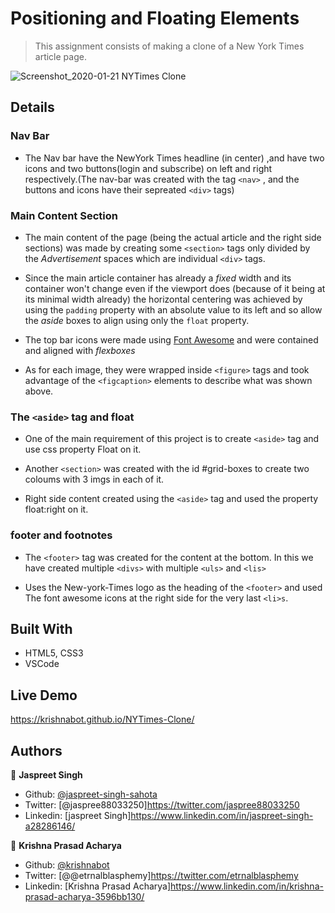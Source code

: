 # Positioning and Floating Elements

> This assignment consists of making a clone of a New York Times article page.

![Screenshot_2020-01-21 NYTimes Clone](https://user-images.githubusercontent.com/55361440/72814783-a5eb3f80-3c8b-11ea-9ce7-45eb257f26d9.png)

## Details

### Nav Bar

- The Nav bar have the NewYork Times headline (in center) ,and have two icons and two buttons(login and subscribe) on left and right respectively.(The nav-bar was created with the tag `<nav>` , and the buttons and icons have their sepreated `<div>` tags)

### Main Content Section

- The main content of the page (being the actual article and the right side sections) was made by creating some `<section>` tags only divided by the _Advertisement_ spaces which are individual `<div>` tags.

- Since the main article container has already a _fixed_ width and its container won't change even if the viewport does (because of it being at its minimal width already) the horizontal centering was achieved by using the `padding` property with an absolute value to its left and so allow the _aside_ boxes to align using only the `float` property.

- The top bar icons were made using [Font Awesome](https://fontawesome.com/) and were contained and aligned with _flexboxes_

- As for each image, they were wrapped inside `<figure>` tags and took advantage of the `<figcaption>` elements to describe what was shown above.

### The `<aside>` tag and float

- One of the main requirement of this project is to create `<aside>` tag and use css property Float on it.

- Another `<section>` was created with the id #grid-boxes to create two coloums with 3 imgs in each of it.

- Right side content created using the `<aside>` tag and used the property float:right on it.

### footer and footnotes

- The `<footer>` tag was created for the content at the bottom. In this we have created multiple `<divs>` with multiple `<uls>` and `<lis>`

- Uses the New-york-Times logo as the heading of the `<footer>` and used The font awesome icons
  at the right side for the very last `<li>s`.

## Built With

- HTML5, CSS3
- VSCode

## Live Demo

https://krishnabot.github.io/NYTimes-Clone/

## Authors

👤 **Jaspreet Singh**

- Github: [@jaspreet-singh-sahota](https://github.com/jaspreet-singh-sahota)
- Twitter: [@jaspree88033250]https://twitter.com/jaspree88033250
- Linkedin: [jaspreet Singh]https://www.linkedin.com/in/jaspreet-singh-a28286146/

👤 **Krishna Prasad Acharya**

- Github: [@krishnabot](https://github.com/Krishnabot)
- Twitter: [@@etrnalblasphemy]https://twitter.com/etrnalblasphemy
- Linkedin: [Krishna Prasad Acharya]https://www.linkedin.com/in/krishna-prasad-acharya-3596bb130/

